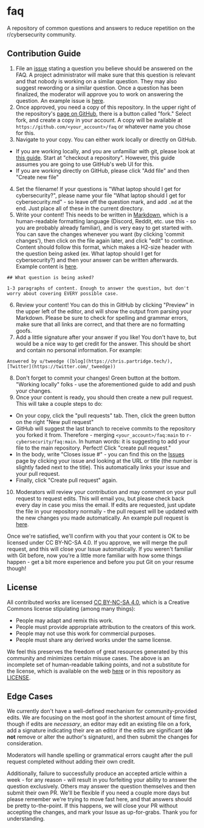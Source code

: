 # faq
A repository of common questions and answers to reduce repetition on the r/cybersecurity community.

## Contribution Guide

1. File an [issue](https://github.com/r-cybersecurity/faq/issues) stating a question you believe should be answered on the FAQ. A project administrator will make sure that this question is relevant and that nobody is working on a similar question. They may also suggest rewording or a similar question. Once a question has been finalized, the moderator will approve you to work on answering the question. An example issue is [here](https://github.com/r-cybersecurity/faq/issues/1).
2. Once approved, you need a copy of this repository. In the upper right of the repository's [page on GitHub](https://github.com/r-cybersecurity/faq), there is a button called "fork." Select fork, and create a copy in your account. A copy will be available at `https://github.com/<your_account>/faq` or whatever name you chose for this.
3. Navigate to your copy. You can either work locally or directly on GitHub.
  * If you are working locally, and you are unfamiliar with git, please look at [this guide](https://rogerdudler.github.io/git-guide/). Start at "checkout a repository". However, this guide assumes you are going to use GitHub's web UI for this.
  * If you are working directly on GitHub, please click "Add file" and then "Create new file"
4. Set the filename! If your questions is "What laptop should I get for cybersecurity?", please name your file "What laptop should I get for cybersecurity.md" - so leave off the question mark, and add `.md` at the end. Just place all of these in the current directory.
5. Write your content! This needs to be written in [Markdown](https://www.markdownguide.org/basic-syntax/), which is a human-readable formatting language (Discord, Reddit, etc. use this - so you are probably already familiar), and is very easy to get started with. You can save the changes whenever you want (by clicking 'commit changes'), then click on the file again later, and click "edit" to continue. Content should follow this format, which makes a H2-size header with the question being asked (ex. What laptop should I get for cybersecurity?) and then your answer can be written afterwards. Example content is [here](https://raw.githubusercontent.com/r-cybersecurity/faq/main/What%20laptop%20or%20desktop%20should%20I%20buy%20for%20cybersecurity.md).
```
## What question is being asked?

1-3 paragraphs of content. Enough to answer the question, but don't worry about covering EVERY possible case.
```
6. Review your content! You can do this in GitHub by clicking "Preview" in the upper left of the editor, and will show the output from parsing your Markdown. Please be sure to check for spelling and grammar errors, make sure that all links are correct, and that there are no formatting goofs.
7. Add a little signature after your answer if you like! You don't have to, but would be a nice way to get credit for the answer. This should be short and contain no personal information. For example:
```
Answered by u/tweedge ([blog](https://chris.partridge.tech/), [Twitter](https://twitter.com/_tweedge))
```
8. Don't forget to commit your changes! Green button at the bottom. "Working locally" folks - use the aforementioned guide to add and push your changes.
9. Once your content is ready, you should then create a new pull request. This will take a couple steps to do:
  * On your copy, click the "pull requests" tab. Then, click the green button on the right "New pull request"
  * GitHub will suggest the last branch to receive commits to the repository you forked it from. Therefore - merging `<your_account>/faq:main` to `r-cybersecurity/faq:main`. In human words: it is suggesting to add your file to the main repository. Perfect! Click "create pull request."
  * In the body, write "Closes issue #<your issue number>" - you can find this on the [Issues](https://github.com/r-cybersecurity/faq/issues) page by clicking your issue and looking at the URL or title (the number is slightly faded next to the title). This automatically links your issue and your pull request.
  * Finally, click "Create pull request" again.
10. Moderators will review your contribution and may comment on your pull request to request edits. This will email you, but please check back every day in case you miss the email. If edits are requested, just update the file in your repository normally - the pull request will be updated with the new changes you made automatically. An example pull request is [here](https://github.com/r-cybersecurity/faq/pull/2).

Once we're satisfied, we'll confirm with you that your content is OK to be licensed under CC BY-NC-SA 4.0. If you approve, we will merge the pull request, and this will close your Issue automatically. If you weren't familiar with Git before, now you're a little more familiar with how some things happen - get a bit more experience and before you put Git on your resume though!

## License

All contributed works are licensed [CC BY-NC-SA 4.0](https://creativecommons.org/licenses/by-nc-sa/4.0/), which is a Creative Commons license stipulating (among many things):

* People may adapt and remix this work.
* People must provide appropriate attribution to the creators of this work.
* People may not use this work for commercial purposes.
* People must share any derived works under the same license.

We feel this preserves the freedom of great resources generated by this community and minimizes certain misuse cases. The above is an incomplete set of human-readable talking points, and not a substitute for the license, which is available on the web [here](https://creativecommons.org/licenses/by-nc-sa/4.0/legalcode) or in this repository as [LICENSE](https://github.com/r-cybersecurity/faq/blob/main/LICENSE).

## Edge Cases

We currently don't have a well-defined mechanism for community-provided edits. We are focusing on the most goof in the shortest amount of time first, though if edits are *necessary*, an editor may edit an existing file on a fork, add a signature indicating their are an editor if the edits are significant (**do not** remove or alter the author's signature), and then submit the changes for consideration.

Moderators will handle spelling or grammatical errors caught after the pull request completed without adding their own credit.

Additionally, failure to successfully produce an accepted article within a week - for any reason - will result in you forfeiting your ability to answer the question exclusively. Others may answer the question themselves and then submit their own PR. We'll be flexible if you need a couple more days but please remember we're trying to move fast here, and that answers should be pretty to-the-point. If this happens, we will close your PR without accepting the changes, and mark your Issue as up-for-grabs. Thank you for understanding.
